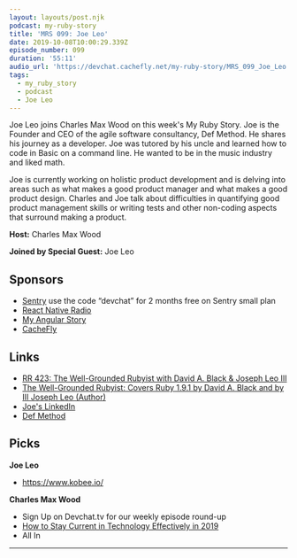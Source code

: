 ```yaml
---
layout: layouts/post.njk
podcast: my-ruby-story
title: 'MRS 099: Joe Leo'
date: 2019-10-08T10:00:29.339Z
episode_number: 099
duration: '55:11'
audio_url: 'https://devchat.cachefly.net/my-ruby-story/MRS_099_Joe_Leo.mp3'
tags:
  - my_ruby_story
  - podcast
  - Joe Leo
---
```

Joe Leo joins Charles Max Wood on this week's My Ruby Story. Joe is the Founder and CEO of the agile software consultancy, Def Method. He shares his journey as a developer. Joe was tutored by his uncle and learned how to code in Basic on a command line. He wanted to be in the music industry and liked math. 

Joe is currently working on holistic product development and is delving into areas such as what makes a good product manager and what makes a good product design. Charles and Joe talk about difficulties in quantifying good product management skills or writing tests and other non-coding aspects that surround making a product.

**Host:** Charles Max Wood

**Joined by Special Guest:** Joe Leo

## Sponsors

* [Sentry](https://sentry.io/) use the code “devchat” for 2 months free on Sentry small plan
* [React Native Radio](https://devchat.tv/react-native-radio/)
* [My Angular Story ](https://devchat.tv/my-angular-story/)
* [CacheFly](https://www.cachefly.com/)

## Links

* [RR 423: The Well-Grounded Rubyist with David A. Black & Joseph Leo III](https://devchat.tv/ruby-rogues/rr-423-the-well-grounded-rubyist-with-david-a-black-joseph-leo-iii/)
* [The Well-Grounded Rubyist: Covers Ruby 1.9.1 by David A. Black and by  III Joseph Leo (Author)](https://www.amazon.com/dp/1617295213/ref=asc_df_16172952135976143?tag=shopz0d-20&ascsubtag=shopzilla_mp_1299-20;15704197495970985165310080302008005&creative=395261&creativeASIN=1617295213&linkCode=asn%20joe%20leo)
* [Joe's LinkedIn](https://www.linkedin.com/in/jleo3/)
* [Def Method](www.defmethod.com)

## Picks

**Joe Leo**

* <https://www.kobee.io/>

**Charles Max Wood**

* Sign Up on Devchat.tv for our weekly episode round-up
* [How to Stay Current in Technology Effectively in 2019](https://devchat.tv/blog/how-to-stay-current-effectively-in-2019/)
* All In 



- - -
